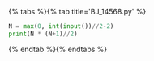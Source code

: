 {% tabs %}{% tab title='BJ_14568.py' %}

```py
N = max(0, int(input())//2-2)
print(N * (N+1)//2)
```

{% endtab %}{% endtabs %}
